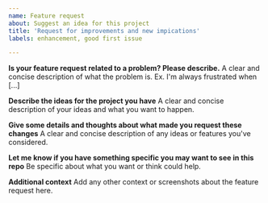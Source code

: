 ```yaml
---
name: Feature request
about: Suggest an idea for this project
title: 'Request for improvements and new impications'
labels: enhancement, good first issue

---
```


**Is your feature request related to a problem? Please describe.**
A clear and concise description of what the problem is. Ex. I'm always frustrated when [...]

**Describe the ideas for the project you have**
A clear and concise description of your ideas and what you want to happen.

**Give some details and thoughts about what made you request these changes**
A clear and concise description of any ideas or features you've considered.

**Let me know if you have something specific you may want to see in this repo**
Be specific about what you want or think could help.

**Additional context**
Add any other context or screenshots about the feature request here.
